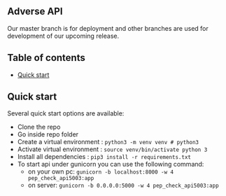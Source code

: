 ## Adverse API

Our master branch is for deployment and other branches are used for development of our upcoming release.

## Table of contents

- [Quick start](#quick-start)


## Quick start

Several quick start options are available:

- Clone the repo
- Go inside repo folder
- Create a virtual environment : `python3 -m venv venv # python3`
- Activate virtual environment : `source venv/bin/activate python 3`
- Install all dependencies : `pip3 install -r requirements.txt`
- To start api under gunicorn you can use the following command:
	* on your own pc: `gunicorn -b localhost:8000 -w 4 pep_check_api5003:app`
	* on server: `gunicorn -b 0.0.0.0:5000 -w 4 pep_check_api5003:app`